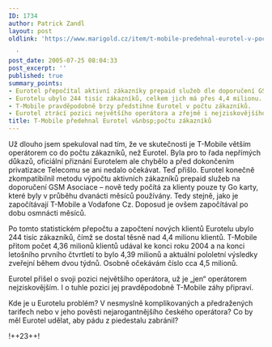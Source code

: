 ```yaml
---
ID: 1734
author: Patrick Zandl
layout: post
oldlink: 'https://www.marigold.cz/item/t-mobile-predehnal-eurotel-v-poctu-zakazniku

  '
post_date: 2005-07-25 08:04:33
post_excerpt: ''
published: true
summary_points:
- Eurotel přepočítal aktivní zákazníky prepaid služeb dle doporučení GSM Asociace.
- Eurotelu ubylo 244 tisíc zákazníků, celkem jich má přes 4,4 milionu.
- T-Mobile pravděpodobně brzy předstihne Eurotel v počtu zákazníků.
- Eurotel ztrácí pozici největšího operátora a zřejmě i nejziskovějšího.
title: T-Mobile předehnal Eurotel v&nbsp;počtu zákazníků
---
```


<p>Už dlouho jsem spekuloval nad tím, že ve skutečnosti je T-Mobile větším operátorem co do počtu zákazníků, než Eurotel. Byla pro to řada nepřímých důkazů, oficiální přiznání Eurotelem ale chybělo a před dokončením privatizace Telecomu se ani nedalo očekávat. Teď přišlo. Eurotel konečně zkompatibilnil metodu výpočtu aktivních zákazníků prepaid služeb na doporučení GSM Asociace – nově tedy počítá za klienty pouze ty Go karty, které byly v průběhu dvanácti měsíců používány. Tedy stejně, jako je započítávají T-Mobile a Vodafone Cz. Doposud je ovšem započítával po dobu osmnácti měsíců. </p>

<p>Po tomto statistickém přepočtu a započtení nových klientů Eurotelu ubylo 244 tisíc zákazníků, čímž se dostal těsně nad 4,4 milionu klientů. T-Mobile přitom počet 4,36 milionů klientů udával ke konci roku 2004 a na konci letošního prvního čtvrtletí to bylo 4,39 milionů a aktuální pololetní výsledky zveřejní během dvou týdnů. Osobně očekávám číslo   cca 4,5 milionů. </p>

<p>Eurotel přišel o svoji pozici největšího operátora, už je „jen“ operátorem nejziskovějším. I o tuhle pozici jej pravděpodobně T-Mobile záhy připraví. </p>

<p>Kde je u Eurotelu problém? V nesmyslně komplikovaných a předražených tarifech nebo v jeho pověsti nejarogantnějšího českého operátora? Co by měl Eurotel udělat, aby pádu z piedestalu zabránil?
</p>

<p>!++23++!
</p>